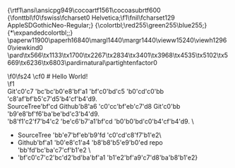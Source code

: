 {\rtf1\ansi\ansicpg949\cocoartf1561\cocoasubrtf600
{\fonttbl\f0\fswiss\fcharset0 Helvetica;\f1\fnil\fcharset129 AppleSDGothicNeo-Regular;}
{\colortbl;\red255\green255\blue255;}
{\*\expandedcolortbl;;}
\paperw11900\paperh16840\margl1440\margr1440\vieww15240\viewh12960\viewkind0
\pard\tx566\tx1133\tx1700\tx2267\tx2834\tx3401\tx3968\tx4535\tx5102\tx5669\tx6236\tx6803\pardirnatural\partightenfactor0

\f0\fs24 \cf0 # Hello World!  
\f1 \
Git\'c0\'c7 \'bc\'bc\'b0\'e8\'bf\'a1 \'bf\'c0\'bd\'c5 \'b0\'cd\'c0\'bb \'c8\'af\'bf\'b5\'c7\'d5\'b4\'cf\'b4\'d9.\
SourceTree\'bf\'cd Github\'b8\'a6 \'c0\'cc\'bf\'eb\'c7\'d8 Git\'c0\'bb \'b9\'e8\'bf\'f6\'ba\'be\'bd\'c3\'b4\'d9. \
\'b8\'f1\'c2\'f7\'b4\'c2 \'be\'c6\'b7\'a1\'bf\'cd \'b0\'b0\'bd\'c0\'b4\'cf\'b4\'d9. \
- SourceTree \'bb\'e7\'bf\'eb\'b9\'fd \'c0\'cd\'c8\'f7\'b1\'e2\
- Github\'bf\'a1 \'b0\'e8\'c1\'a4 \'b8\'b8\'b5\'e9\'b0\'ed repo \'bb\'fd\'bc\'ba\'c7\'cf\'b1\'e2 \
- \'bf\'c0\'c7\'c2\'bc\'d2\'bd\'ba\'bf\'a1 \'b1\'e2\'bf\'a9\'c7\'d8\'ba\'b8\'b1\'e2}